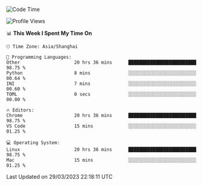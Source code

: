<!--START_SECTION:waka-->
![Code Time](http://img.shields.io/badge/Code%20Time-478%20hrs%205%20mins-blue)

![Profile Views](http://img.shields.io/badge/Profile%20Views-0-blue)

📊 **This Week I Spent My Time On** 

```text
🕑︎ Time Zone: Asia/Shanghai

💬 Programming Languages: 
Other                    20 hrs 36 mins      █████████████████████████   98.75 % 
Python                   8 mins              ░░░░░░░░░░░░░░░░░░░░░░░░░   00.64 % 
INI                      7 mins              ░░░░░░░░░░░░░░░░░░░░░░░░░   00.60 % 
TOML                     0 secs              ░░░░░░░░░░░░░░░░░░░░░░░░░   00.00 % 

🔥 Editors: 
Chrome                   20 hrs 36 mins      █████████████████████████   98.75 % 
VS Code                  15 mins             ░░░░░░░░░░░░░░░░░░░░░░░░░   01.25 % 

💻 Operating System: 
Linux                    20 hrs 36 mins      █████████████████████████   98.75 % 
Mac                      15 mins             ░░░░░░░░░░░░░░░░░░░░░░░░░   01.25 % 
```


 Last Updated on 29/03/2023 22:18:11 UTC
<!--END_SECTION:waka-->